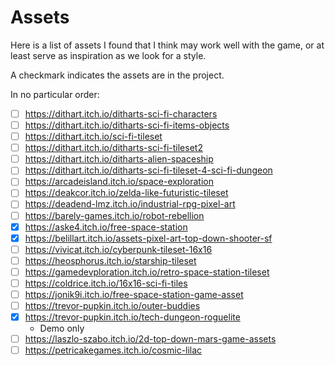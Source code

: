 # Assets

Here is a list of assets I found that I think may work well with the game, or at least serve as inspiration as we look
for a style.

A checkmark indicates the assets are in the project.

In no particular order:

- [ ] https://dithart.itch.io/ditharts-sci-fi-characters
- [ ] https://dithart.itch.io/ditharts-sci-fi-items-objects
- [ ] https://dithart.itch.io/sci-fi-tileset
- [ ] https://dithart.itch.io/ditharts-sci-fi-tileset2
- [ ] https://dithart.itch.io/ditharts-alien-spaceship
- [ ] https://dithart.itch.io/ditharts-sci-fi-tileset-4-sci-fi-dungeon
- [ ] https://arcadeisland.itch.io/space-exploration
- [ ] https://deakcor.itch.io/zelda-like-futuristic-tileset
- [ ] https://deadend-lmz.itch.io/industrial-rpg-pixel-art
- [ ] https://barely-games.itch.io/robot-rebellion
- [x] https://aske4.itch.io/free-space-station
- [x] https://belillart.itch.io/assets-pixel-art-top-down-shooter-sf
- [ ] https://vivicat.itch.io/cyberpunk-tileset-16x16
- [ ] https://heosphorus.itch.io/starship-tileset
- [ ] https://gamedevploration.itch.io/retro-space-station-tileset
- [ ] https://coldrice.itch.io/16x16-sci-fi-tiles
- [ ] https://jonik9i.itch.io/free-space-station-game-asset
- [ ] https://trevor-pupkin.itch.io/outer-buddies
- [x] https://trevor-pupkin.itch.io/tech-dungeon-roguelite
    - Demo only
- [ ] https://laszlo-szabo.itch.io/2d-top-down-mars-game-assets
- [ ] https://petricakegames.itch.io/cosmic-lilac
